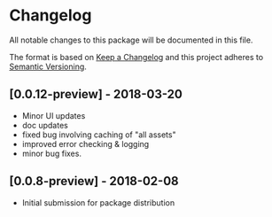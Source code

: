 # Changelog
All notable changes to this package will be documented in this file.

The format is based on [Keep a Changelog](http://keepachangelog.com/en/1.0.0/)
and this project adheres to [Semantic Versioning](http://semver.org/spec/v2.0.0.html).

## [0.0.12-preview] - 2018-03-20
- Minor UI updates
- doc updates
- fixed bug involving caching of "all assets"
- improved error checking & logging
- minor bug fixes.

## [0.0.8-preview] - 2018-02-08
- Initial submission for package distribution

